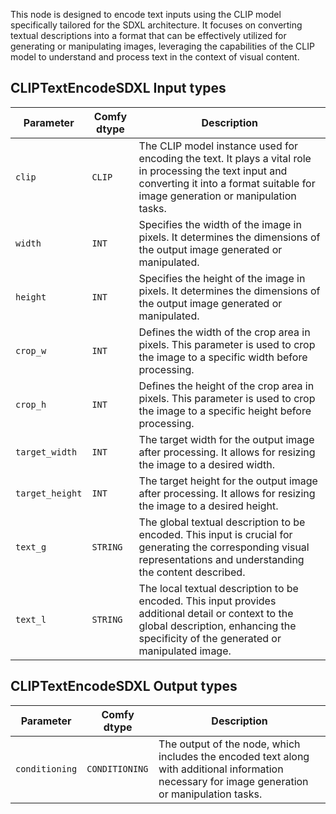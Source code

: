 This node is designed to encode text inputs using the CLIP model specifically tailored for the SDXL architecture. It focuses on converting textual descriptions into a format that can be effectively utilized for generating or manipulating images, leveraging the capabilities of the CLIP model to understand and process text in the context of visual content.
## CLIPTextEncodeSDXL Input types

| Parameter | Comfy dtype | Description |
| --- | --- | --- |
| `clip` | `CLIP` | The CLIP model instance used for encoding the text. It plays a vital role in processing the text input and converting it into a format suitable for image generation or manipulation tasks. |
| `width` | `INT` | Specifies the width of the image in pixels. It determines the dimensions of the output image generated or manipulated. |
| `height` | `INT` | Specifies the height of the image in pixels. It determines the dimensions of the output image generated or manipulated. |
| `crop_w` | `INT` | Defines the width of the crop area in pixels. This parameter is used to crop the image to a specific width before processing. |
| `crop_h` | `INT` | Defines the height of the crop area in pixels. This parameter is used to crop the image to a specific height before processing. |
| `target_width` | `INT` | The target width for the output image after processing. It allows for resizing the image to a desired width. |
| `target_height` | `INT` | The target height for the output image after processing. It allows for resizing the image to a desired height. |
| `text_g` | `STRING` | The global textual description to be encoded. This input is crucial for generating the corresponding visual representations and understanding the content described. |
| `text_l` | `STRING` | The local textual description to be encoded. This input provides additional detail or context to the global description, enhancing the specificity of the generated or manipulated image. |

## CLIPTextEncodeSDXL Output types

| Parameter | Comfy dtype | Description |
| --- | --- | --- |
| `conditioning` | `CONDITIONING` | The output of the node, which includes the encoded text along with additional information necessary for image generation or manipulation tasks. |
